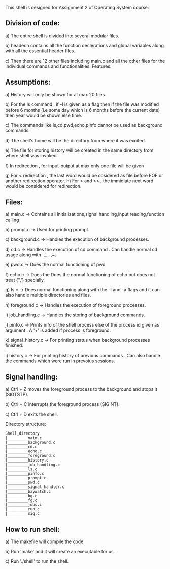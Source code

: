 This shell is designed for Assignment 2 of Operating System course:

## Division of code:

a) The entire shell is divided into several modular files.

b) header.h contains all the function declerations and global variables along with all the essential header files.

c) Then there are 12 other files including main.c and all the other files for the individual commands and functionalities. 
Features:

## Assumptions:

a) History will only be shown for at max 20 files.

b) For the ls command , if -l is given as a flag then if the file was modified before 6 months (i.e some day which is 6 months before the current date) then year would be shown else time.

c) The commands like ls,cd,pwd,echo,pinfo cannot be used as background commands.

d) The shell's home will be the directory from where it was excited.

e) The file for storing history will be created in the same directory from where shell was invoked.

f) In redirection , for input-output at max only one file will be given

g) For < redirection , the last word would be cosidered as file before EOF or another redirection operator.
 h) For > and >> , the immidiate next word would be considered for redirection.

## Files:

a) main.c -> Contains all initializations,signal handling,input reading,function calling

b) prompt.c -> Used for printing prompt

c) background.c -> Handles the execution of background processes.

d) cd.c -> Handles the execution of cd command . Can handle normal cd usage along with .,..,-,~.

e) pwd.c -> Does the normal functioning of pwd

f) echo.c -> Does the Does the normal functioning of echo but does not treat {",'} specially.

g) ls.c -> Does normal functioning along with the -l and -a flags and it can also handle multiple directories and files.

h) foreground.c -> Handles the execution of foreground processes.

i) job_handling.c -> Handles the storing of background commands.

j) pinfo.c -> Prints info of the shell process else of the process id given as argument . A '+' is added if process is foreground.

k) signal_history.c -> For printing status when background processes finished.

l) history.c -> For printing history of previous commands . Can also handle the commands which were run in prevoius sessions.

## Signal handling:

a) Ctrl + Z moves the foreground process to the background and stops it (SIGTSTP).

b) Ctrl + C interrupts the foreground process (SIGINT).

c) Ctrl + D exits the shell.

Directory structure:
```
Shell_directory
|_________main.c
|_________background.c
|_________cd.c
|_________echo.c
|_________foreground.c
|_________history.c
|_________job_handling.c
|_________ls.c
|_________pinfo.c
|_________prompt.c
|_________pwd.c
|_________signal_handler.c
|_________baywatch.c
|_________bg.c
|_________fg.c
|_________jobs.c
|_________run.c
|_________sig.c
```

## How to run shell:

a) The makefile will compile the code.

b) Run 'make' and it will create an executable for us.

c) Run './shell' to run the shell.